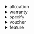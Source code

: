 <details><summary>allocation</summary><div>
割り当てる
</div></details>

<details><summary>warranty</summary><div>
保証
</div></details>

<details><summary>specify</summary><div>
～を述べる
</div></details>

<details><summary>voucher</summary><div>
保証人、券、領収書
</div></details>

<details><summary>feature</summary><div>
<V>～を呼び物とする
</div></details>
